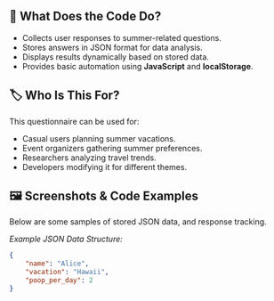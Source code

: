 
## 🎯 What Does the Code Do?
- Collects user responses to summer-related questions.
- Stores answers in JSON format for data analysis.
- Displays results dynamically based on stored data.
- Provides basic automation using **JavaScript** and **localStorage**.

## 🏷️ Who Is This For?
This questionnaire can be used for:
- Casual users planning summer vacations.
- Event organizers gathering summer preferences.
- Researchers analyzing travel trends.
- Developers modifying it for different themes.

## 🖼️ Screenshots & Code Examples
Below are some samples of stored JSON data, and response tracking.

*Example JSON Data Structure:*
```json
{
    "name": "Alice",
    "vacation": "Hawaii",
    "poop_per_day": 2
}
